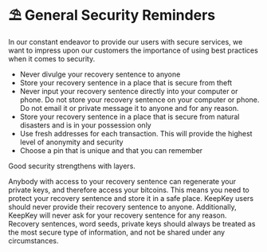 # ⛱ General Security Reminders

In our constant endeavor to provide our users with secure services, we want to impress upon our customers the importance of using best practices when it comes to security. &#x20;

* Never divulge your recovery sentence to anyone
* Store your recovery sentence in a place that is secure from theft
* Never input your recovery sentence directly into your computer or phone.  Do not store your recovery sentence on your computer or phone.  Do not email it or private message it to anyone and for any reason.
* Store your recovery sentence in a place that is secure from natural disasters and is in your possession only
* Use fresh addresses for each transaction. This will provide the highest level of anonymity and security
* Choose a pin that is unique and that you can remember

Good security strengthens with layers. &#x20;

Anybody with access to your recovery sentence can regenerate your private keys, and therefore access your bitcoins. This means you need to protect your recovery sentence and store it in a safe place.  KeepKey users should never provide their recovery sentence to anyone.  Additionally, KeepKey will never ask for your recovery sentence for any reason. Recovery sentences, word seeds, private keys should always be treated as the most secure type of information, and not be shared under any circumstances.

